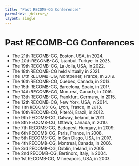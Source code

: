 ```yaml
---
title: "Past RECOMB-CG Conferences"
permalink: /history/
layout: single
---
```


# Past RECOMB-CG Conferences

- The 21th RECOMB-CG, Boston, USA, in 2024.
- The 20th RECOMB-CG, Istanbul, Turkye, in 2023.
- The 19th RECOMB-CG, La Jolla, USA, in 2022.
- The 18th RECOMB-CG held virtually in 2021.
- The 17th RECOMB-CG, Montpellier, France, in 2019.
- The 16th RECOMB-CG, Quebec, Canada, in 2018.
- The 15th RECOMB-CG, Barcelona, Spain, in 2017.
- The 14th RECOMB-CG, Montreal, Canada, in 2016.
- The 13th RECOMB-CG, Frankfurt, Germany, in 2015.
- The 12th RECOMB-CG, New York, USA, in 2014.
- The 11th RECOMB-CG, Lyon, France, in 2013.
- The 10th RECOMB-CG, Niterói, Brazil, in 2012.
- The 9th RECOMB-CG, Galway, Ireland, in 2011.
- The 8th RECOMB-CG, Ottawa, Canada, in 2010.
- The 7th RECOMB-CG, Budapest, Hungary, in 2009.
- The 6th RECOMB-CG, Paris, France, in 2008.
- The 5th RECOMB-CG, in San Diego, USA, in 2007.
- The 4th RECOMB-CG, Montreal, Canada, in 2006.
- The 3rd RECOMB-CG, Dublin, Ireland, in 2005.
- The 2nd RECOMB-CG, Bertinoro, Italy, in 2004.
- The 1st RECOMB-CG, Minneapolis, USA, in 2003.
